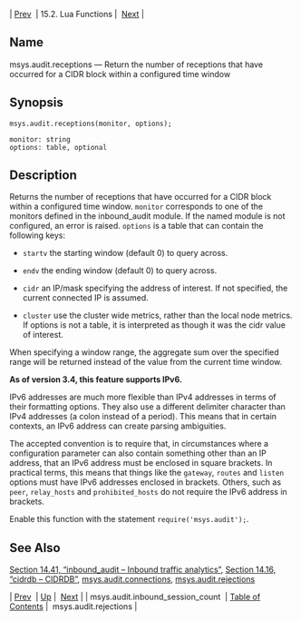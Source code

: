 | [Prev](lua.ref.msys.audit.inbound_session_count)  | 15.2. Lua Functions |  [Next](lua.ref.msys.audit.rejections.php) |

<a name="lua.ref.msys.audit.receptions"></a>
## Name

msys.audit.receptions — Return the number of receptions that have occurred for a CIDR block within a configured time window

<a name="idp25935072"></a>
## Synopsis

`msys.audit.receptions(monitor, options);`

```
monitor: string
options: table, optional
```
<a name="idp25937808"></a>
## Description

Returns the number of receptions that have occurred for a CIDR block within a configured time window. `monitor` corresponds to one of the monitors defined in the inbound_audit module. If the named module is not configured, an error is raised. `options` is a table that can contain the following keys:

*   `startv` the starting window (default 0) to query across.

*   `endv` the ending window (default 0) to query across.

*   `cidr` an IP/mask specifying the address of interest. If not specified, the current connected IP is assumed.

*   `cluster` use the cluster wide metrics, rather than the local node metrics. If options is not a table, it is interpreted as though it was the cidr value of interest.

When specifying a window range, the aggregate sum over the specified range will be returned instead of the value from the current time window.

**As of version 3.4, this feature supports IPv6.**

IPv6 addresses are much more flexible than IPv4 addresses in terms of their formatting options. They also use a different delimiter character than IPv4 addresses (a colon instead of a period). This means that in certain contexts, an IPv6 address can create parsing ambiguities.

The accepted convention is to require that, in circumstances where a configuration parameter can also contain something other than an IP address, that an IPv6 address must be enclosed in square brackets. In practical terms, this means that things like the `gateway`, `routes` and `listen` options must have IPv6 addresses enclosed in brackets. Others, such as `peer`, `relay_hosts` and `prohibited_hosts` do not require the IPv6 address in brackets.

Enable this function with the statement `require('msys.audit');`.

<a name="idp25952816"></a>
## See Also

[Section 14.41, “inbound_audit – Inbound traffic analytics”](modules.inbound_audit "14.41. inbound_audit – Inbound traffic analytics"), [Section 14.16, “cidrdb – CIDRDB”](modules.cidrdb.php "14.16. cidrdb – CIDRDB"), [msys.audit.connections](lua.ref.msys.audit.connections.php "msys.audit.connections"), [msys.audit.rejections](lua.ref.msys.audit.rejections.php "msys.audit.rejections")

| [Prev](lua.ref.msys.audit.inbound_session_count)  | [Up](lua.function.details.php) |  [Next](lua.ref.msys.audit.rejections.php) |
| msys.audit.inbound_session_count  | [Table of Contents](index) |  msys.audit.rejections |
